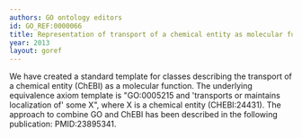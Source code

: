 ```yaml
--- 
authors: GO ontology editors
id: GO_REF:0000066
title: Representation of transport of a chemical entity as molecular function in the Gene Ontology
year: 2013
layout: goref
---
```


We have created a standard template for classes describing the transport of a chemical entity (ChEBI) as a molecular function. The underlying equivalence axiom template is "GO:0005215 and 'transports or maintains localization of' some X", where X is a chemical entity (CHEBI:24431). The approach to combine GO and ChEBI has been described in the following publication: PMID:23895341.
